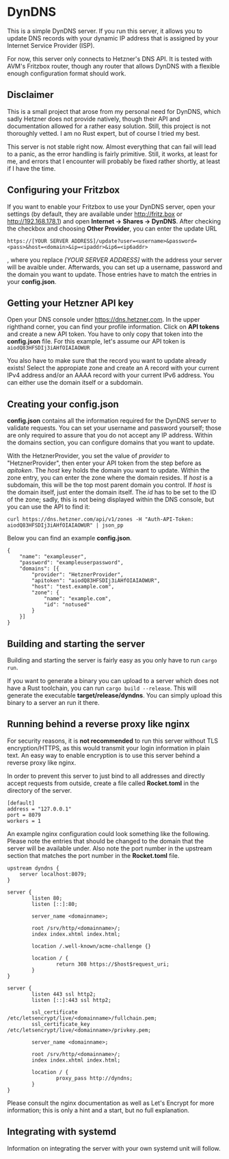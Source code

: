 # DynDNS

This is a simple DynDNS server. If you run this server, it allows you to update DNS records with your dynamic
IP address that is assigned by your Internet Service Provider (ISP).

For now, this server only connects to Hetzner's DNS API. It is tested with AVM's Fritzbox router,
though any router that allows DynDNS with a flexible enough configuration format should work.

## Disclaimer

This is a small project that arose from my personal need for DynDNS, which sadly Hetzner does not provide natively, though their API and documentation allowed for a rather easy solution.
Still, this project is not thoroughly vetted. I am no Rust expert, but of course I tried my best.

This server is not stable right now. Almost everything that can fail will lead to a panic, as the error handling is fairly primitive. Still, it works, at least for me, and errors that I encounter will probably be fixed rather shortly, at least if I have the time.

## Configuring your Fritzbox

If you want to enable your Fritzbox to use your DynDNS server,
open your settings (by default, they are available under http://fritz.box or http://192.168.178.1)
and open **Internet -> Shares -> DynDNS**.
After checking the checkbox and choosing **Other Provider**,
you can enter the update URL

    https://[YOUR SERVER ADDRESS]/update?user=<username>&password=<pass>&host=<domain>&ip=<ipaddr>&ip6=<ip6addr>

, where you replace *[YOUR SERVER ADDRESS]* with the address your server will be avaible under.
Afterwards, you can set up a username, password and the domain you want to update.
Those entries have to match the entries in your **config.json**.

## Getting your Hetzner API key

Open your DNS console under https://dns.hetzner.com. In the upper righthand corner,
you can find your profile information.
Click on **API tokens** and create a new API token.
You have to only copy that token into the **config.json** file.
For this example, let's assume our API token is ```aiodQ83HFSDIj3iAHfOIAIAOWUR```

You also have to make sure that the record you want to update already exists!
Select the appropiate zone and create an A record with your current IPv4 address and/or
an AAAA record with your current IPv6 address.
You can either use the domain itself or a subdomain.

## Creating your **config.json**

**config.json** contains all the information required for the DynDNS server to validate requests.
You can set your username and password yourself;
those are only required to assure that you do not accept any IP address.
Within the domains section, you can configure domains that you want to update.

With the HetznerProvider, you set the value of *provider* to "HetznerProvider",
then enter your API token from the step before as *apitoken*.
The *host* key holds the domain you want to update.
Within the zone entry, you can enter the zone where the domain resides.
If *host* is a subdomain, this will be the top most parent domain you control.
If *host* is the domain itself, just enter the domain itself.
The *id* has to be set to the ID of the zone;
sadly, this is not being displayed within the DNS console,
but you can use the API to find it:

    curl https://dns.hetzner.com/api/v1/zones -H "Auth-API-Token: aiodQ83HFSDIj3iAHfOIAIAOWUR" | json_pp

Below you can find an example **config.json**.

    {
        "name": "exampleuser",
        "password": "exampleuserpassword",
        "domains": [{
            "provider": "HetznerProvider",
            "apitoken": "aiodQ83HFSDIj3iAHfOIAIAOWUR",
            "host": "test.example.com",
            "zone": {
                "name": "example.com",
                "id": "notused"
            }
        }]
    }

## Building and starting the server

Building and starting the server is fairly easy as you only have to run ```cargo run```.

If you want to generate a binary you can upload to a server which does not have a Rust toolchain,
you can run ```cargo build --release```. This will generate the executable **target/release/dyndns**.
You can simply upload this binary to a server an run it there.

## Running behind a reverse proxy like nginx

For security reasons, it is **not recommended** to run this server without TLS encryption/HTTPS,
as this would transmit your login information in plain text.
An easy way to enable encryption is to use this server behind a reverse proxy like nginx.

In order to prevent this server to just bind to all addresses and directly accept requests from outside,
create a file called **Rocket.toml** in the directory of the server.

    [default]
    address = "127.0.0.1"
    port = 8079
    workers = 1

An example nginx configuration could look something like the following. Please note the *<domainname>* entries that should be changed to the domain that the server will be available under. Also note the port number in the upstream section that matches the port number in the **Rocket.toml** file.

    upstream dyndns {
        server localhost:8079;
    }

    server {
            listen 80;
            listen [::]:80;

            server_name <domainname>;

            root /srv/http/<domainname>/;
            index index.xhtml index.html;

            location /.well-known/acme-challenge {}

            location / {
                    return 308 https://$host$request_uri;
            }
    }

    server {
            listen 443 ssl http2;
            listen [::]:443 ssl http2;

            ssl_certificate         /etc/letsencrypt/live/<domainname>/fullchain.pem;
            ssl_certificate_key     /etc/letsencrypt/live/<domainname>/privkey.pem;

            server_name <domainname>;

            root /srv/http/<domainname>/;
            index index.xhtml index.html;

            location / {
                    proxy_pass http://dyndns;
            }
    }

Please consult the nginx documentation as well as Let's Encrypt for more information;
this is only a hint and a start, but no full explanation.

## Integrating with systemd

Information on integrating the server with your own systemd unit will follow.
